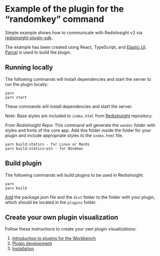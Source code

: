 # Example of the plugin for the “randomkey” command

Simple example shows how to communicate with RedisInsight v2 
via [redisinsight-plugin-sdk](https://www.npmjs.com/package/redisinsight-plugin-sdk).

The example has been created using React, TypeScript, and [Elastic UI](https://elastic.github.io/eui/#/). 
[Parcel](https://parceljs.org/) is used to build the plugin.

## Running locally

The following commands will install dependencies and start the server to run the plugin locally:
```
yarn
yarn start
```
These commands will install dependencies and start the server. 

_Note_: Base styles are included to `index.html` from 
[RedisInsight](https://github.com/RedisInsight/RedisInsight) repository.

_From RedisInsight Repo_:
This command will generate the `vendor` folder with styles and fonts of the core app. Add this folder 
inside the folder for your plugin and include appropriate styles to the `index.html` file.

```
yarn build:statics - for Linux or MacOs
yarn build:statics:win - for Windows
```

## Build plugin

The following commands will build plugins to be used in RedisInsight:
```
yarn
yarn build
```

[Add](https://github.com/RedisInsight/RedisInsight/blob/main/docs/plugins/installation.md) the package.json file and the 
`dist` folder to the folder with your plugin, which should be located in the `plugins` folder.

## Create your own plugin visualization
Follow these instructions to create your own plugin visualizations:
1. [Introduction to plugins for the Workbench](https://github.com/RedisInsight/Packages/docs/introduction.md)
1. [Plugin development](https://github.com/RedisInsight/Packages/docs/development.md)
1. [Installation](https://github.com/RedisInsight/Packages/docs/installation.md)
